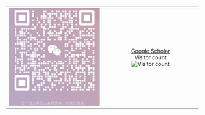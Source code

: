 <table>
  <tr>
    <td align="center" width="50%">
      <img src="weixin.jpg" alt="WeChat width"="100px">
    </td>
    <td align="center" width="50%">
      <a href="https://scholar.google.com/citations?hl=zh-CN&user=y1myk_IAAAAJ&view_op=list_works&sortby=pubdate">Google Scholar</a><br>
      Visitor count<br>
      <img src="https://profile-counter.glitch.me/Boli-trainee/count.svg" alt="Visitor count">
    </td>
  </tr>
</table>
